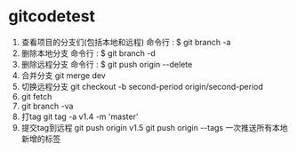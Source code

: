 # gitcodetest

1. 查看项目的分支们(包括本地和远程) 
命令行 : $ git branch -a
2. 删除本地分支 
命令行 : $ git branch -d <BranchName>
3. 删除远程分支 
命令行 : $ git push origin --delete <BranchName>
4. 合并分支
git merge dev
5. 切换远程分支 
git checkout -b second-period origin/second-period
6. git fetch
7. git branch -va
8. 打tag
git tag -a v1.4 -m 'master'
9. 提交tag到远程
git push origin v1.5
git push origin --tags  一次推送所有本地新增的标签
